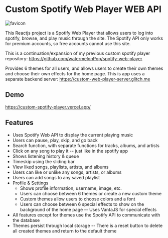 
# Custom Spotify Web Player WEB API
![favicon](https://github.com/watermelonPop/spotify-web-player/assets/123035480/67534007-8c09-41db-aec0-4fe703f0b4f1)

This Reactjs project is a Spotify Web Player that allows users to log into spotify, browse, and play music through the site. 
The Spotify API only works for premium accounts, so free accounts cannot use this site.

This is a continuation/expansion of my previous custom spotify player repository: https://github.com/watermelonPop/spotify-web-player

Provides 6 themes for all users, and allows users to create their own themes and choose their own effects for the home page.
This is app uses a separate backend server: https://custom-web-player-server.glitch.me


## Demo
https://custom-spotify-player.vercel.app/

## Features

- Uses Spotify Web API to display the current playing music
- Users can pause, play, skip, and go back
- Search function, with separate functions for tracks, albums, and artists
- Click on any song to play it -- just like in the spotify app
- Shows listening history & queue
- Timeskip using the sliding bar
- View liked songs, playlists, artists, and albums
- Users can like or unlike any songs, artists, or albums
- Users can add songs to any saved playlist
- Profile & Settings
    - Shows profile information, username, image, etc.
    - Users can choose between 6 themes or create a new custom theme
    - Custom themes allow users to choose colors and a font
    - Users can choose between 6 special effects to show on the background of the home page -- Uses VantaJS for special effects
- All features except for themes use the Spotify API to communicate with the database
- Themes persist through local storage -- There is a reset button to delete all created themes and return to the default theme

